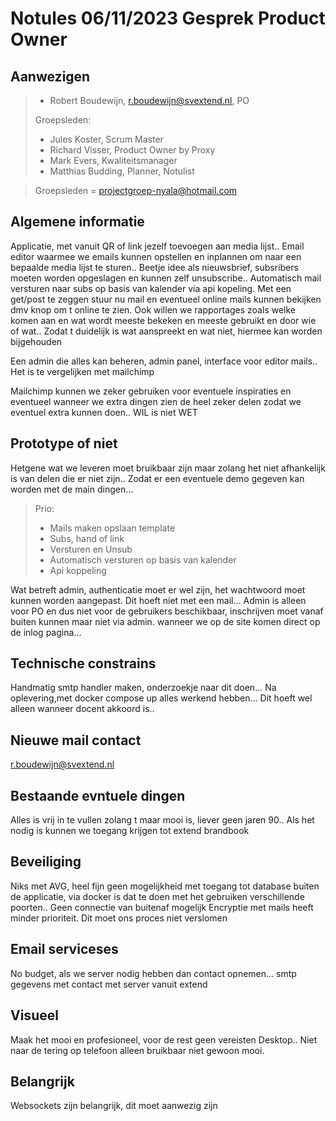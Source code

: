 # Notules 06/11/2023 Gesprek Product Owner

## Aanwezigen

> - Robert Boudewijn, r.boudewijn@svextend.nl, PO
>
> Groepsleden:
>
> - Jules Koster, Scrum Master
> - Richard Visser, Product Owner by Proxy
> - Mark Evers, Kwaliteitsmanager
> - Matthias Budding, Planner, Notulist

> Groepsleden = projectgroep-nyala@hotmail.com

## Algemene informatie

Applicatie, met vanuit QR of link jezelf toevoegen aan media lijst.. Email editor waarmee we emails kunnen opstellen en inplannen om naar een bepaalde media lijst te sturen.. Beetje idee als nieuwsbrief, subsribers moeten worden opgeslagen en kunnen zelf unsubscribe.. Automatisch mail versturen naar subs op basis van kalender via api kopeling. Met een get/post te zeggen stuur nu mail en eventueel online mails kunnen bekijken dmv knop om t online te zien. Ook willen we rapportages zoals welke komen aan en wat wordt meeste bekeken en meeste gebruikt en door wie of wat.. Zodat t duidelijk is wat aanspreekt en wat niet, hiermee kan worden bijgehouden

Een admin die alles kan beheren, admin panel, interface voor editor mails.. Het is te vergelijken met mailchimp

Mailchimp kunnen we zeker gebruiken voor eventuele inspiraties en eventueel wanneer we extra dingen zien de heel zeker delen zodat we eventuel extra kunnen doen.. WIL is niet WET

## Prototype of niet

Hetgene wat we leveren moet bruikbaar zijn maar zolang het niet afhankelijk is van delen die er niet zijn.. Zodat er een eventuele demo gegeven kan worden met de main dingen...

> Prio:
>
> - Mails maken opslaan template
> - Subs, hand of link
> - Versturen en Unsub
> - Automatisch versturen op basis van kalender
> - Api koppeling

Wat betreft admin, authenticatie moet er wel zijn, het wachtwoord moet kunnen worden aangepast. Dit hoeft niet met een mail... Admin is alleen voor PO en dus niet voor de gebruikers beschikbaar, inschrijven moet vanaf buiten kunnen maar niet via admin. wanneer we op de site komen direct op de inlog pagina...

## Technische constrains

Handmatig smtp handler maken, onderzoekje naar dit doen... Na oplevering,met docker compose up alles werkend hebben... Dit hoeft wel alleen wanneer docent akkoord is..

## Nieuwe mail contact

r.boudewijn@svextend.nl

## Bestaande evntuele dingen

Alles is vrij in te vullen zolang t maar mooi is, liever geen jaren 90.. Als het nodig is kunnen we toegang krijgen tot extend brandbook

## Beveiliging

Niks met AVG, heel fijn geen mogelijkheid met toegang tot database buiten de applicatie, via docker is dat te doen met het gebruiken verschillende poorten.. Geen connectie van buitenaf mogelijk
Encryptie met mails heeft minder prioriteit. Dit moet ons proces niet verslomen

## Email serviceses

No budget, als we server nodig hebben dan contact opnemen... smtp gegevens met contact met server vanuit extend

## Visueel

Maak het mooi en profesioneel, voor de rest geen vereisten
Desktop.. Niet naar de tering op telefoon alleen bruikbaar niet gewoon mooi.

## Belangrijk

Websockets zijn belangrijk, dit moet aanwezig zijn
